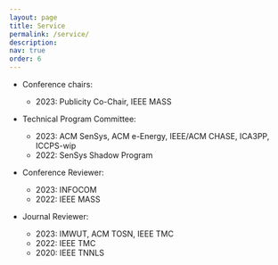 ```yaml
---
layout: page
title: Service
permalink: /service/
description: 
nav: true
order: 6
---
```


- Conference chairs:
    - 2023: Publicity Co-Chair, IEEE MASS

- Technical Program Committee:
    - 2023: ACM SenSys, ACM e-Energy, IEEE/ACM CHASE, ICA3PP, ICCPS-wip
    - 2022: SenSys Shadow Program

- Conference Reviewer:
    - 2023: INFOCOM
    - 2022: IEEE MASS

- Journal Reviewer:
    - 2023: IMWUT, ACM TOSN, IEEE TMC
    - 2022: IEEE TMC
    - 2020: IEEE TNNLS